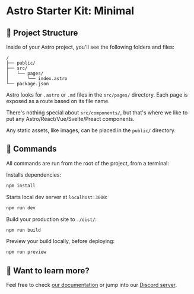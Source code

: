 # Astro Starter Kit: Minimal

## 🚀 Project Structure

Inside of your Astro project, you'll see the following folders and files:

```
/
├── public/
├── src/
│   └── pages/
│       └── index.astro
└── package.json
```

Astro looks for `.astro` or `.md` files in the `src/pages/` directory. Each page is exposed as a route based on its file name.

There's nothing special about `src/components/`, but that's where we like to put any Astro/React/Vue/Svelte/Preact components.

Any static assets, like images, can be placed in the `public/` directory.

## 🧞 Commands

All commands are run from the root of the project, from a terminal:

Installs dependencies:
```sh
npm install
```

Starts local dev server at `localhost:3000`:
```sh
npm run dev
```

Build your production site to `./dist/`:
```sh
npm run build
```

Preview your build locally, before deploying:
```sh
npm run preview
```

## 👀 Want to learn more?

Feel free to check [our documentation](https://docs.astro.build) or jump into our [Discord server](https://astro.build/chat).
